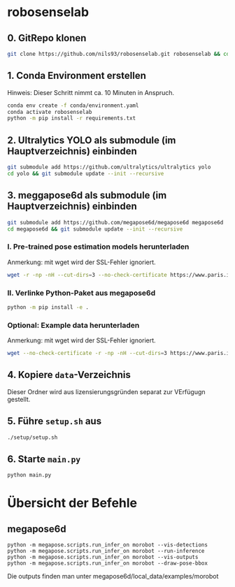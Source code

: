 # robosenselab

## 0. GitRepo klonen
```bash
git clone https://github.com/nils93/robosenselab.git robosenselab && cd robosenselab
```

## 1. Conda Environment erstellen
Hinweis: Dieser Schritt nimmt ca. 10 Minuten in Anspruch.
```bash
conda env create -f conda/environment.yaml
conda activate robosenselab
python -m pip install -r requirements.txt
```

## 2. Ultralytics YOLO als submodule (im Hauptverzeichnis) einbinden 

```bash
git submodule add https://github.com/ultralytics/ultralytics yolo
cd yolo && git submodule update --init --recursive
```

## 3. meggapose6d als submodule (im Hauptverzeichnis) einbinden
```bash
git submodule add https://github.com/megapose6d/megapose6d megapose6d
cd megapose6d && git submodule update --init --recursive
```

### I. Pre-trained pose estimation models herunterladen
Anmerkung: mit wget wird der SSL-Fehler ignoriert.
```bash
wget -r -np -nH --cut-dirs=3 --no-check-certificate https://www.paris.inria.fr/archive_ylabbeprojectsdata/megapose/megapose-models/ -P ./local_data/megapose-models
```

### II. Verlinke Python-Paket aus megapose6d
```bash
python -m pip install -e .
```

### Optional: Example data herunterladen
Anmerkung: mit wget wird der SSL-Fehler ignoriert.
```bash
wget --no-check-certificate -r -np -nH --cut-dirs=3 https://www.paris.inria.fr/archive_ylabbeprojectsdata/megapose/examples/ -P ./local_data/examples
```

## 4. Kopiere `data`-Verzeichnis
Dieser Ordner wird aus lizensierungsgründen separat zur VErfügugn gestellt.

## 5. Führe `setup.sh` aus
```bash
./setup/setup.sh
```

## 6. Starte `main.py`
```bash
python main.py
```


# Übersicht der Befehle

## megapose6d
```
python -m megapose.scripts.run_infer_on morobot --vis-detections
python -m megapose.scripts.run_infer_on morobot --run-inference
python -m megapose.scripts.run_infer_on morobot --vis-outputs
python -m megapose.scripts.run_infer_on morobot --draw-pose-bbox
```
Die outputs finden man unter megapose6d/local_data/examples/morobot

